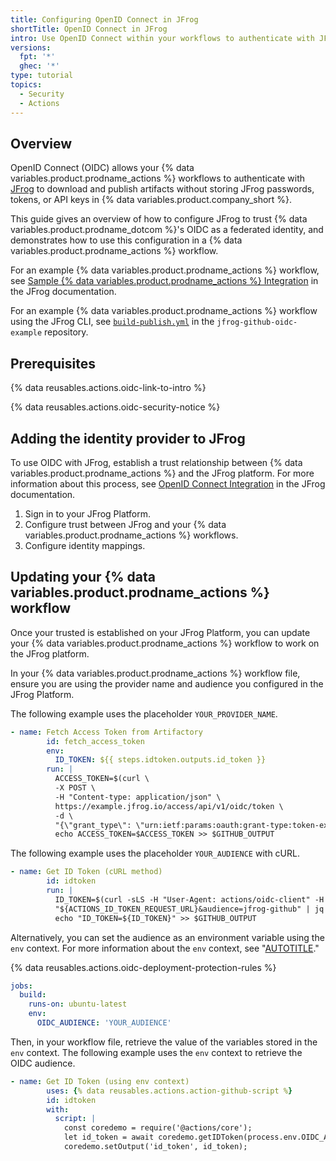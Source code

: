 ```yaml
---
title: Configuring OpenID Connect in JFrog
shortTitle: OpenID Connect in JFrog
intro: Use OpenID Connect within your workflows to authenticate with JFrog.
versions:
  fpt: '*'
  ghec: '*'
type: tutorial
topics:
  - Security
  - Actions
---
```


## Overview

OpenID Connect (OIDC) allows your {% data variables.product.prodname_actions %} workflows to authenticate with [JFrog](https://jfrog.com/) to download and publish artifacts without storing JFrog passwords, tokens, or API keys in {% data variables.product.company_short %}.

This guide gives an overview of how to configure JFrog to trust {% data variables.product.prodname_dotcom %}'s OIDC as a federated identity, and demonstrates how to use this configuration in a {% data variables.product.prodname_actions %} workflow.

For an example {% data variables.product.prodname_actions %} workflow, see [Sample {% data variables.product.prodname_actions %} Integration](https://jfrog.com/help/r/jfrog-platform-administration-documentation/sample-github-actions-integration) in the JFrog documentation.

For an example {% data variables.product.prodname_actions %} workflow using the JFrog CLI, see [`build-publish.yml`](https://github.com/jfrog/jfrog-github-oidc-example/blob/main/.github/workflows/build-publish.yml) in the `jfrog-github-oidc-example` repository.

## Prerequisites

{% data reusables.actions.oidc-link-to-intro %}

{% data reusables.actions.oidc-security-notice %}

## Adding the identity provider to JFrog

To use OIDC with JFrog, establish a trust relationship between {% data variables.product.prodname_actions %} and the JFrog platform. For more information about this process, see [OpenID Connect Integration](https://jfrog.com/help/r/jfrog-platform-administration-documentation/openid-connect-integration) in the JFrog documentation.

1. Sign in to your JFrog Platform.
1. Configure trust between JFrog and your {% data variables.product.prodname_actions %} workflows.
1. Configure identity mappings.

## Updating your {% data variables.product.prodname_actions %} workflow

Once your trusted is established on your JFrog Platform, you can update your {% data variables.product.prodname_actions %} workflow to work on the JFrog platform.

In your {% data variables.product.prodname_actions %} workflow file, ensure you are using the provider name and audience you configured in the JFrog Platform.

The following example uses the placeholder `YOUR_PROVIDER_NAME`.

```yaml
- name: Fetch Access Token from Artifactory
        id: fetch_access_token
        env:
          ID_TOKEN: ${{ steps.idtoken.outputs.id_token }}
        run: |
          ACCESS_TOKEN=$(curl \
          -X POST \
          -H "Content-type: application/json" \
          https://example.jfrog.io/access/api/v1/oidc/token \
          -d \
          "{\"grant_type\": \"urn:ietf:params:oauth:grant-type:token-exchange\", \"subject_token_type\":\"urn:ietf:params:oauth:token-type:id_token\", \"subject_token\": \"$ID_TOKEN\", \"provider_name\": \"YOUR_PROVIDER_NAME\"}" | jq .access_token | tr -d '"')
          echo ACCESS_TOKEN=$ACCESS_TOKEN >> $GITHUB_OUTPUT
```

The following example uses the placeholder `YOUR_AUDIENCE` with cURL.

```yaml
- name: Get ID Token (cURL method)
        id: idtoken
        run: |
          ID_TOKEN=$(curl -sLS -H "User-Agent: actions/oidc-client" -H "Authorization: Bearer $ACTIONS_ID_TOKEN_REQUEST_TOKEN" \
          "${ACTIONS_ID_TOKEN_REQUEST_URL}&audience=jfrog-github" | jq .value | tr -d '"')
          echo "ID_TOKEN=${ID_TOKEN}" >> $GITHUB_OUTPUT
```

Alternatively, you can set the audience as an environment variable using the `env` context. For more information about the `env` context, see "[AUTOTITLE](/actions/learn-github-actions/contexts#env-context)."

{% data reusables.actions.oidc-deployment-protection-rules %}

```yaml
jobs:
  build:
    runs-on: ubuntu-latest
    env:
      OIDC_AUDIENCE: 'YOUR_AUDIENCE'
```

Then, in your workflow file, retrieve the value of the variables stored in the `env` context. The following example uses the `env` context to retrieve the OIDC audience.

```yaml
- name: Get ID Token (using env context)
        uses: {% data reusables.actions.action-github-script %}
        id: idtoken
        with:
          script: |
            const coredemo = require('@actions/core');
            let id_token = await coredemo.getIDToken(process.env.OIDC_AUDIENCE);
            coredemo.setOutput('id_token', id_token);
```
